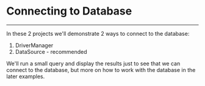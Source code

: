 # Connecting to Database
---

In these 2 projects we'll demonstrate 2 ways to connect to the database:
1. DriverManager
2. DataSource - recommended

We'll run a small query and display the results just to see that we can connect to the database,
but more on how to work with the database in the later examples.